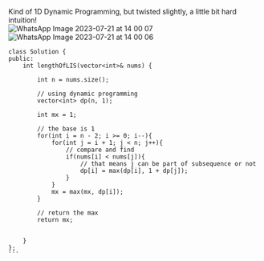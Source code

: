Kind of 1D Dynamic Programming, but twisted slightly, a little bit hard intuition!      
![WhatsApp Image 2023-07-21 at 14 00 07](https://github.com/RohithBoppey/leetcode-sol/assets/73538974/f4cbf95f-c52f-41ec-8051-1f0b1030d507)      
![WhatsApp Image 2023-07-21 at 14 00 06](https://github.com/RohithBoppey/leetcode-sol/assets/73538974/467c4ab5-9716-487c-b4a5-638f7297056d)      
      
```
class Solution {
public:
    int lengthOfLIS(vector<int>& nums) {
        
        int n = nums.size();
        
        // using dynamic programming
        vector<int> dp(n, 1);
        
        int mx = 1;
        
        // the base is 1
        for(int i = n - 2; i >= 0; i--){
            for(int j = i + 1; j < n; j++){
                // compare and find
                if(nums[i] < nums[j]){
                    // that means j can be part of subsequence or not
                    dp[i] = max(dp[i], 1 + dp[j]);   
                }   
            }
            mx = max(mx, dp[i]);
        }
        
        // return the max
        return mx;
        
        
    }
};
```​
